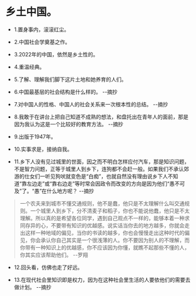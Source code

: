 # 乡土中国。

- 1.置身事内，滚滚红尘。

- 2.中国社会学奠基之作。

- 3.2022年的中国，依然是乡土性的。

- 4.重温经典。

- 5.了解、理解我们脚下这片土地和她养育的人们。

- 6.中国最基层的社会结构是什么样的。 --摘抄

- 7.对中国人的性格、中国人的社会关系来一次根本性的总结。 --摘抄

- 8.我敢于在讲台上把自己知道不成熟的想法，和盘托出在青年人的面前，那是因为我认为这是一个比较好的教育方法。 --摘抄

- 9.出版于1947年。

- 10.实事求是，接纳自我。

- 11.乡下人没有见过城里的世面，因之而不明白怎样应付汽车，那是知识问题，不是智力问题，正等于城里人到乡下，连狗都不会赶一般。如果我们不承认郊游的仕女们一听见狗吠就变色是“白痴”，也就自然没有理由说乡下人不知道“靠左边走”或“靠右边走”等时常会因政令而改变的方向是因为他们“愚不可及”了。“愚”在什么地方呢？ --摘抄

>一个农夫来到城市不懂交通规则，他不是蠢，他只是不太理解什么叫交通规则。一个城里人到乡下，分不清麦子和稻子，你也不能说他蠢，他只是不太理解。所以真的是希望各位同学，遇到自己观点不一样的，能够本着一种求同存异的心，不要带有知识的优越感。说实话当你去的地方越多，你就会走出这样一种地域的偏见，当你的书读的越多，你也会慢慢走出这种时代的偏见，你会承认你自己其实是一个很浅薄的人。你不要因为别人的不理解，而你带有一种知识上的优越感，你不应该因为你懂，就瞧不起那些不懂的人，你其实应该帮助他们。 --罗翔

- 12.回头看，仿佛也走了好远。

- 13.在现代社会里知识即是权力，因为在这种社会里生活的人要依他们的需要去做计划。 --摘抄
